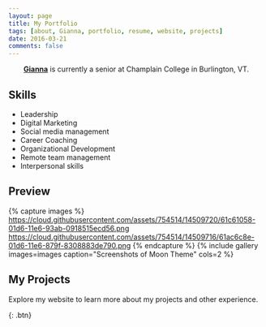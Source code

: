 ```yaml
---
layout: page
title: My Portfolio
tags: [about, Gianna, portfolio, resume, website, projects]
date: 2016-03-21
comments: false
---
```

    
<center><a href="http://gianna2.github.io/Gianna"><b>Gianna</b></a> is currently a senior at Champlain College in Burlington, VT.</center>

## Skills
* Leadership
* Digital Marketing
* Social media management
* Career Coaching
* Organizational Development
* Remote team management 
* Interpersonal skills

## Preview

{% capture images %}
    https://cloud.githubusercontent.com/assets/754514/14509720/61c61058-01d6-11e6-93ab-0918515ecd56.png
    https://cloud.githubusercontent.com/assets/754514/14509716/61ac6c8e-01d6-11e6-879f-8308883de790.png
{% endcapture %}
{% include gallery images=images caption="Screenshots of Moon Theme" cols=2 %}


## My Projects

Explore my website to learn more about my projects and other experience.
      
{: .btn}

